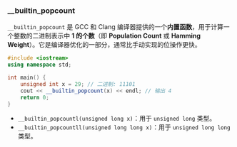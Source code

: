 ### __builtin_popcount

`__builtin_popcount` 是 GCC 和 Clang 编译器提供的一个**内置函数**，用于计算一个整数的二进制表示中 **1 的个数**（即 **Population Count** 或 **Hamming Weight**）。它是编译器优化的一部分，通常比手动实现的位操作更快。

```cpp
#include <iostream>
using namespace std;

int main() {
    unsigned int x = 29; // 二进制: 11101
    cout << __builtin_popcount(x) << endl; // 输出 4
    return 0;
}
```

- `__builtin_popcountl(unsigned long x)`：用于 `unsigned long` 类型。
- `__builtin_popcountll(unsigned long long x)`：用于 `unsigned long long` 类型。